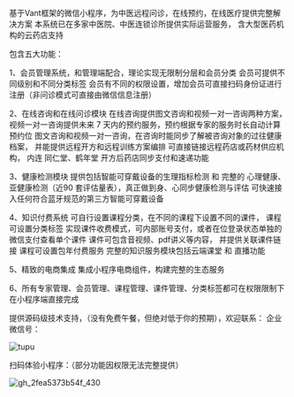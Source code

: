 基于Vant框架的微信小程序，为中医远程问诊，在线预约，在线医疗提供完整解决方案
本系统已在多家中医院、中医连锁诊所提供实际运营服务， 含大型医药机构的云药店支持

包含五大功能：

1、会员管理系统，和管理端配合，理论实现无限制分层和会员分类
    会员可提供不同级别和不同分类标签
    会员有不同的权限设置，增加会员可直接扫码身份证进行注册（非问诊模式可直接由微信信息注册）
    
    
2、在线咨询和在线问诊模块
   在线咨询提供图文咨询和视频一对一咨询两种方案， 视频一对一咨询提供未来 7 天内的预约服务，预约根据专家的服务时长自动计算预约位
   图文咨询和视频一对一咨询，在咨询时能同步了解被咨询对象的过往健康档案， 并能提供远程开方和远程训练方案编排
   可直接链接远程药店或药材供应机构， 内连 同仁堂、鹤年堂 开方后药店同步支付和速递功能
   
   
3、健康检测模块
   提供包括智能可穿戴设备的生理指标检测 和 完整的 心理健康、亚健康检测（近90 套评估量表），真正做到身、心同步健康检测与评估
   可快速接入任何符合蓝牙规范的第三方智能可穿戴设备
   
   
4、知识付费系统
   可自行设置课程分类，在不同的课程下设置不同的课件， 课程可设置分类标签
   实现课件收费模式，可内部账号支付，或者在位登录状态单独的微信支付查看单个课件
   课件可包含音视频、pdf讲义等内容， 并提供关联课件链接
   课程可设置包年付费服务
   完整的知识服务模块包括云端课堂 和 直播功能
   
   
5、精致的电商集成
   集成小程序电商组件，构建完整的生态服务
   
   
6、所有专家管理、会员管理、课程管理、课件管理、分类标签都可在权限限制下在小程序端直接完成


提供源码级技术支持，（没有免费午餐，但绝对低于你的预期），欢迎联系： 企业微信号：

![tupu](https://user-images.githubusercontent.com/4464947/200158121-60f5e94d-4c9c-4b05-b508-dba0a5b05c5e.png)

扫码体验小程序：（部分功能因权限无法完整提供）

![gh_2fea5373b54f_430](https://user-images.githubusercontent.com/4464947/200157857-ebc15c0b-48f0-4307-a9b5-743bb64a3e55.jpg)
